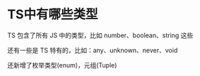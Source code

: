 # TS中有哪些类型

TS 包含了所有 JS 中的类型，比如 number、boolean、string 这些

还有一些是 TS 特有的，比如：any、unknown、never、void

还新增了枚举类型(enum)，元组(Tuple)